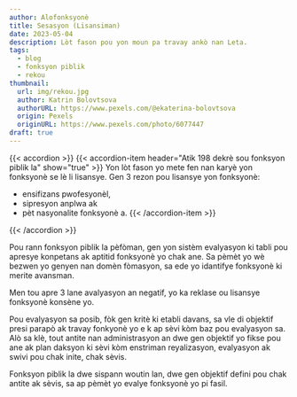 ```yaml
---
author: Alofonksyonè
title: Sesasyon (Lisansiman)
date: 2023-05-04
description: Lòt fason pou yon moun pa travay ankò nan Leta.
tags:
  - blog
  - fonksyon piblik
  - rekou 
thumbnail:
  url: img/rekou.jpg
  author: Katrin Bolovtsova
  authorURL: https://www.pexels.com/@ekaterina-bolovtsova
  origin: Pexels
  originURL: https://www.pexels.com/photo/6077447
draft: true
---
```


{{< accordion >}}
  {{< accordion-item header="Atik 198 dekrè sou fonksyon piblik la" show="true" >}}
  Yon lòt fason yo mete fen nan karyè yon fonksyonè se lè li lisansye. Gen 3 rezon pou lisansye yon fonksyonè:
  
  - ensifizans pwofesyonèl,
  - sipresyon anplwa ak
  - pèt nasyonalite fonksyonè a.
  {{< /accordion-item >}}
  <!-- {{< accordion-item header="Accordion Item #3" >}}
    This is the third item's accordion body.
  {{< /accordion-item >}} -->
{{< /accordion >}}

Pou rann fonksyon piblik la pèfòman, gen yon sistèm evalyasyon ki tabli pou apresye konpetans ak aptitid fonksyonè yo chak ane. Sa pèmèt yo wè bezwen yo genyen nan domèn fòmasyon, sa ede yo idantifye fonksyonè ki merite avansman. 

Men tou apre 3 lane avalyasyon an negatif, yo ka reklase ou lisansye fonksyonè konsène yo. 

Pou evalyasyon sa posib, fòk gen kritè ki etabli davans, sa vle di objektif presi parapò ak travay fonkyonè yo e k ap sèvi kòm baz pou evalyasyon sa. Alò sa klè, tout antite nan administrasyon an dwe gen objektif yo fikse pou ane ak plan daksyon ki sèvi kòm enstriman reyalizasyon, evalyasyon ak swivi pou chak inite, chak sèvis. 

Fonksyon piblik la dwe sispann woutin lan, dwe gen objektif defini pou chak antite ak sèvis, sa ap pèmèt yo evalye fonksyonè yo pi fasil.